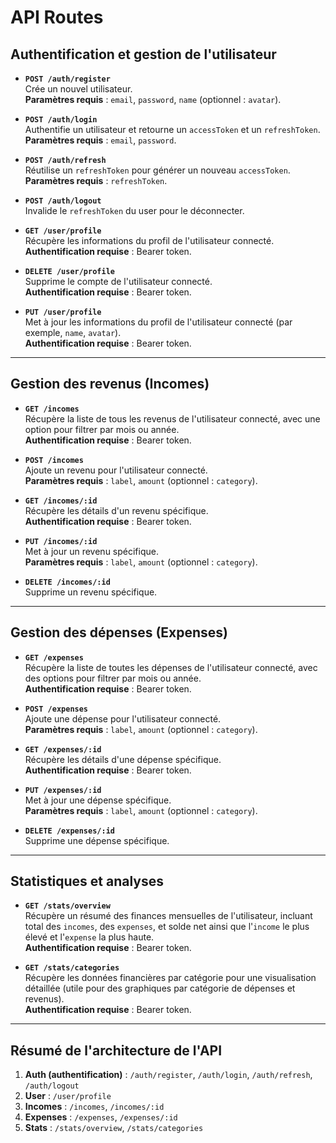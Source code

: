 # API Routes

## Authentification et gestion de l'utilisateur

- **`POST /auth/register`**  
  Crée un nouvel utilisateur.  
  **Paramètres requis** : `email`, `password`, `name` (optionnel : `avatar`).

- **`POST /auth/login`**  
  Authentifie un utilisateur et retourne un `accessToken` et un `refreshToken`.  
  **Paramètres requis** : `email`, `password`.

- **`POST /auth/refresh`**  
  Réutilise un `refreshToken` pour générer un nouveau `accessToken`.  
  **Paramètres requis** : `refreshToken`.

- **`POST /auth/logout`**  
  Invalide le `refreshToken` du user pour le déconnecter.

- **`GET /user/profile`**  
  Récupère les informations du profil de l'utilisateur connecté.  
  **Authentification requise** : Bearer token.

- **`DELETE /user/profile`**  
  Supprime le compte de l'utilisateur connecté.  
  **Authentification requise** : Bearer token.

- **`PUT /user/profile`**  
  Met à jour les informations du profil de l'utilisateur connecté (par exemple, `name`, `avatar`).  
  **Authentification requise** : Bearer token.

---

## Gestion des revenus (Incomes)

- **`GET /incomes`**  
  Récupère la liste de tous les revenus de l'utilisateur connecté, avec une option pour filtrer par mois ou année.  
  **Authentification requise** : Bearer token.

- **`POST /incomes`**  
  Ajoute un revenu pour l'utilisateur connecté.  
  **Paramètres requis** : `label`, `amount` (optionnel : `category`).

- **`GET /incomes/:id`**  
  Récupère les détails d'un revenu spécifique.  
  **Authentification requise** : Bearer token.

- **`PUT /incomes/:id`**  
  Met à jour un revenu spécifique.  
  **Paramètres requis** : `label`, `amount` (optionnel : `category`).

- **`DELETE /incomes/:id`**  
  Supprime un revenu spécifique.

---

## Gestion des dépenses (Expenses)

- **`GET /expenses`**  
  Récupère la liste de toutes les dépenses de l'utilisateur connecté, avec des options pour filtrer par mois ou année.  
  **Authentification requise** : Bearer token.

- **`POST /expenses`**  
  Ajoute une dépense pour l'utilisateur connecté.  
  **Paramètres requis** : `label`, `amount` (optionnel : `category`).

- **`GET /expenses/:id`**  
  Récupère les détails d'une dépense spécifique.  
  **Authentification requise** : Bearer token.

- **`PUT /expenses/:id`**  
  Met à jour une dépense spécifique.  
  **Paramètres requis** : `label`, `amount` (optionnel : `category`).

- **`DELETE /expenses/:id`**  
  Supprime une dépense spécifique.

---

## Statistiques et analyses

- **`GET /stats/overview`**  
  Récupère un résumé des finances mensuelles de l'utilisateur, incluant total des `incomes`, des `expenses`, et solde
  net ainsi que l'`income` le plus élevé et l'`expense` la plus haute.  
  **Authentification requise** : Bearer token.

- **`GET /stats/categories`**  
  Récupère les données financières par catégorie pour une visualisation détaillée (utile pour des graphiques par
  catégorie de dépenses et revenus).  
  **Authentification requise** : Bearer token.

---

## Résumé de l'architecture de l'API

1. **Auth (authentification)** : `/auth/register`, `/auth/login`, `/auth/refresh`, `/auth/logout`
2. **User** : `/user/profile`
3. **Incomes** : `/incomes`, `/incomes/:id`
4. **Expenses** : `/expenses`, `/expenses/:id`
5. **Stats** : `/stats/overview`, `/stats/categories`
